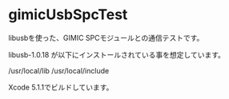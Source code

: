 gimicUsbSpcTest
===============

libusbを使った、GIMIC SPCモジュールとの通信テストです。

libusb-1.0.18 が以下にインストールされている事を想定しています。

/usr/local/lib
/usr/local/include

Xcode 5.1.1でビルドしています。